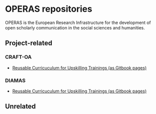 # OPERAS repositories 

OPERAS is the European Research Infrastructure for the development of open scholarly communication in the social sciences and humanities.

## Project-related

### CRAFT-OA

+ [Reusable Curricuculum for Upskilling Trainings (as Gitbook pages)](https://zenodo.org/record/7705304)

### DIAMAS 
+ [Reusable Curricuculum for Upskilling Trainings (as Gitbook pages)](https://zenodo.org/record/7705304)


## Unrelated 
